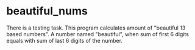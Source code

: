 # beautiful_nums
There is a testing task. This program calculates amount of "beautiful 13 based numbers". A number named "beautiful", when sum of first 6 digits equals with sum of last 6 digits of the number.
